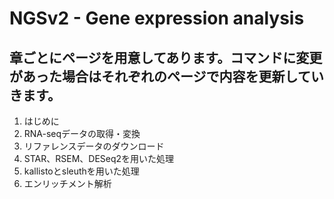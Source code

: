 # NGSv2 - Gene expression analysis
## 章ごとにページを用意してあります。コマンドに変更があった場合はそれぞれのページで内容を更新していきます。

1. はじめに
1. RNA-seqデータの取得・変換
1. リファレンスデータのダウンロード
1. STAR、RSEM、DESeq2を用いた処理
1. kallistoとsleuthを用いた処理
1. エンリッチメント解析
